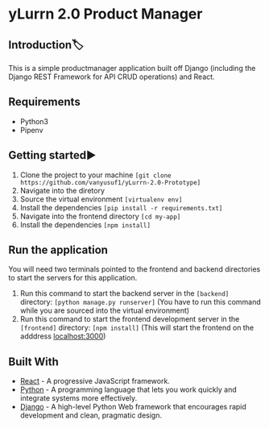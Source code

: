 # yLurrn 2.0 Product Manager

## Introduction🏷️

This is a simple productmanager application built off Django (including the Django REST Framework for API CRUD operations) and React.

## Requirements
* Python3
* Pipenv

## Getting started▶️
1. Clone the project to your machine ```[git clone https://github.com/vanyusuf1/yLurrn-2.0-Prototype]```
2. Navigate into the diretory
3. Source the virtual environment ```[virtualenv env]```
4. Install the dependencies ```[pip install -r requirements.txt]```
5. Navigate into the frontend directory ```[cd my-app]```
5. Install the dependencies ```[npm install]```

## Run the application
You will need two terminals pointed to the frontend and backend directories to start the servers for this application.

1. Run this command to start the backend server in the ```[backend]``` directory: ```[python manage.py runserver]``` (You have to run this command while you are sourced into the virtual environment)
2. Run this command to start the frontend development server in the ```[frontend]``` directory: ```[npm install]``` (This will start the frontend on the adddress [localhost:3000](http://localhost:3000))

## Built With

* [React](https://reactjs.org) - A progressive JavaScript framework.
* [Python](https://www.python.org/) - A programming language that lets you work quickly and integrate systems more effectively.
* [Django](http://djangoproject.org/) - A high-level Python Web framework that encourages rapid development and clean, pragmatic design.

